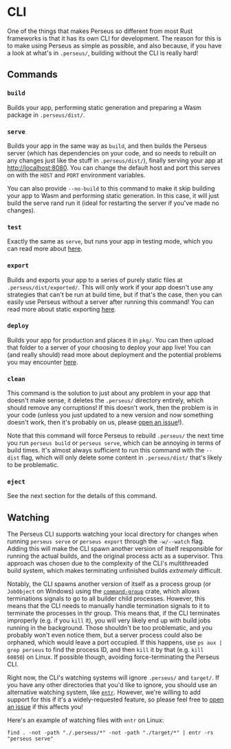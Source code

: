 # CLI

One of the things that makes Perseus so different from most Rust frameworks is that it has its own CLI for development. The reason for this is to make using Perseus as simple as possible, and also because, if you have a look at what's in `.perseus/`, building without the CLI is really hard!

## Commands

### `build`

Builds your app, performing static generation and preparing a Wasm package in `.perseus/dist/`.

### `serve`

Builds your app in the same way as `build`, and then builds the Perseus server (which has dependencies on your code, and so needs to rebuilt on any changes just like the stuff in `.perseus/dist/`), finally serving your app at <http://localhost:8080>. You can change the default host and port this serves on with the `HOST` and `PORT` environment variables.

You can also provide `--no-build` to this command to make it skip building your app to Wasm and performing static generation. In this case, it will just build the serve rand run it (ideal for restarting the server if you've made no changes).

### `test`

Exactly the same as `serve`, but runs your app in testing mode, which you can read more about [here](:testing/intro).

### `export`

Builds and exports your app to a series of purely static files at `.perseus/dist/exported/`. This will only work if your app doesn't use any strategies that can't be run at build time, but if that's the case, then you can easily use Perseus without a server after running this command! You can read more about static exporting [here](:exporting).

### `deploy`

Builds your app for production and places it in `pkg/`. You can then upload that folder to a server of your choosing to deploy your app live! You can (and really should) read more about deployment and the potential problems you may encounter [here](:deploying/intro).

### `clean`

This command is the solution to just about any problem in your app that doesn't make sense, it deletes the `.perseus/` directory entirely, which should remove any corruptions! If this doesn't work, then the problem is in your code (unless you just updated to a new version and now something doesn't work, then it's probably on us, please [open an issue](https://github.com/arctic-hen7/perseus)!).

Note that this command will force Perseus to rebuild `.perseus/` the next time you run `perseus build` or `perseus serve`, which can be annoying in terms of build times. It's almost always sufficient to run this command with the `--dist` flag, which will only delete some content in `.perseus/dist/` that's likely to be problematic.

### `eject`

See the next section for the details of this command.

## Watching

The Perseus CLI supports watching your local directory for changes when running `perseus serve` or `perseus export` through the `-w/--watch` flag. Adding this will make the CLI spawn another version of itself responsible for running the actual builds, and the original process acts as a supervisor. This approach was chosen due to the complexity of the CLI's multithreaded build system, which makes terminating unfinished builds *extremely* difficult.

Notably, the CLI spawns another version of itself as a process group (or `JobObject` on Windows) using the [`command-group`](https://github.com/watchexec/command-group) crate, which allows terminations signals to go to all builder child processes. However, this means that the CLI needs to manually handle termination signals to it to terminate the processes in thr group. This means that, if the CLI terminates improperly (e.g. if you `kill` it), you will very likely end up with build jobs running in the background. Those shouldn't be too problematic, and you probably won't even notice them, but a server process could also be orphaned, which would leave a port occupied. If this happens, use `ps aux | grep perseus` to find the process ID, and then `kill` it by that (e.g. `kill 60850`) on Linux. If possible though, avoiding force-terminating the Perseus CLI.

Right now, the CLI's watching systems will ignore `.perseus/` and `target/`. If you have any other directories that you'd like to ignore, you should use an alternative watching system, like [`entr`](https://github.com/eradman/entr). However, we're willing to add support for this if it's a widely-requested feature, so please feel free to [open an issue](https://github.com/arctic-hen7/perseus/issues/new/choose) if this affects you!

Here's an example of watching files with `entr` on Linux:

```
find . -not -path "./.perseus/*" -not -path "./target/*" | entr -rs "perseus serve"
```
